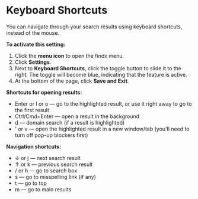 # Keyboard Shortcuts

You can navigate through your search results using keyboard shortcuts, instead of the mouse. 


**To activate this setting:** 


1. Click the **menu icon** to open the findx menu.
2. Click **Settings**.
3. Next to **Keyboard Shortcuts**, click the toggle button to slide it to the right. The toggle will become blue, indicating that the feature is active.
4. At the bottom of the page, click **Save and Exit**.


**Shortcuts for opening results:**


* Enter or l or o — go to the highlighted result, or use it right away to go to the first result
* Ctrl/Cmd+Enter — open a result in the background
* d — domain search (if a result is highlighted)
* ' or v — open the highlighted result in a new window/tab (you'll need to turn off pop-up blockers first)


**Navigation shortcuts:**


* ↓ or j — next search result
* ↑ or k — previous search result
* / or h — go to search box
* s — go to misspelling link (if any)
* t — go to top
* m — go to main results




